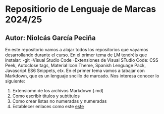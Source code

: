 # Repositiorio de Lenguaje de Marcas 2024/25
## Autor: Niolcás García Peciña
En este repositorio vamos a alojar todos los repositorios que vayamos desarrollando durante el curso. En el primer tema de LM tendréis que instalar:
-git
-Visual Studio Code
-Extensiones de Visual STudio Code: CSS Peek, Autoclose tags, Material Icon Theme, Spanish Lenguage Pack, Javascript ES6 Snippets, etx.
En el primer tema vamos a tabajar con Markdown, que es un lenguaje sncillo de marcado. Nos interesa conocer lo siguiente: 
1. Extensiomn de los archivos Markdown (.md)
2. Como escribir titulos y subtitulos
3. Como crear listas no numeradas y numeradas
4. Establecer enlaces como este [este](https://markdown.es/)